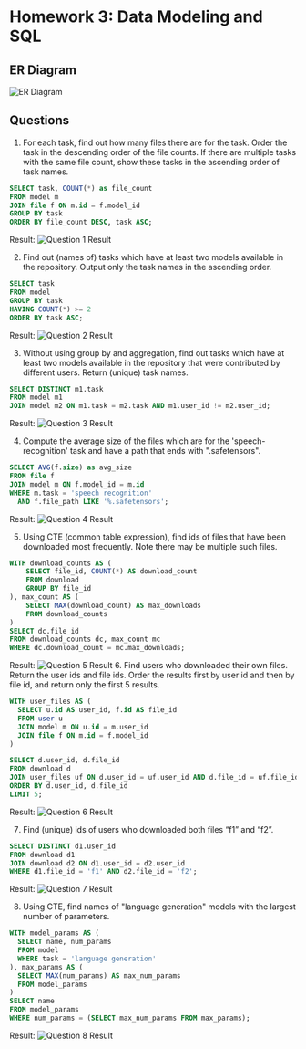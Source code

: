 # Homework 3: Data Modeling and SQL

## ER Diagram
![ER Diagram](image/hw3/ER_diagram.png)

## Questions
1. For each task, find out how many files there are for the task. Order the task in the descending order of the file counts. If there are multiple tasks with the same file count, show these tasks in the ascending order of task names.
```sql
SELECT task, COUNT(*) as file_count
FROM model m
JOIN file f ON m.id = f.model_id
GROUP BY task
ORDER BY file_count DESC, task ASC;
```

Result:
![Question 1 Result](image/hw3/question1_task_file_counts.png)

2. Find out (names of) tasks which have at least two models available in the repository. Output only the task names in the ascending order.
```sql
SELECT task 
FROM model
GROUP BY task
HAVING COUNT(*) >= 2
ORDER BY task ASC;
```

Result:
![Question 2 Result](image/hw3/question2_tasks_with_multiple_models.png)

3. Without using group by and aggregation, find out tasks which have at least two models available in the repository that were contributed by different users. Return (unique) task names.
```sql
SELECT DISTINCT m1.task
FROM model m1
JOIN model m2 ON m1.task = m2.task AND m1.user_id != m2.user_id;
```

Result:
![Question 3 Result](image/hw3/question3_tasks_different_users.png)

4. Compute the average size of the files which are for the 'speech-recognition' task and have a path that ends with ".safetensors".
```sql
SELECT AVG(f.size) as avg_size
FROM file f
JOIN model m ON f.model_id = m.id
WHERE m.task = 'speech recognition' 
  AND f.file_path LIKE '%.safetensors';
```
Result:
![Question 4 Result](image/hw3/question4_avg_file_size_speech_recognition.png)

5. Using CTE (common table expression), find ids of files that have been downloaded most frequently. Note there may be multiple such files.
```sql
WITH download_counts AS (
    SELECT file_id, COUNT(*) AS download_count
    FROM download
    GROUP BY file_id
), max_count AS (
    SELECT MAX(download_count) AS max_downloads
    FROM download_counts
)
SELECT dc.file_id
FROM download_counts dc, max_count mc
WHERE dc.download_count = mc.max_downloads; 
```

Result:
![Question 5 Result](image/hw3/question5_most_downloaded_files.png)
6. Find users who downloaded their own files. Return the user ids and file ids. Order the results first by user id and then by file id, and return only the first 5 results.
```sql
WITH user_files AS (
  SELECT u.id AS user_id, f.id AS file_id
  FROM user u
  JOIN model m ON u.id = m.user_id
  JOIN file f ON m.id = f.model_id
)

SELECT d.user_id, d.file_id
FROM download d
JOIN user_files uf ON d.user_id = uf.user_id AND d.file_id = uf.file_id
ORDER BY d.user_id, d.file_id
LIMIT 5;
```
Result:
![Question 6 Result](image/hw3/question6_users_download_own_files.png)

7. Find (unique) ids of users who downloaded both files “f1” and “f2”.
```sql
SELECT DISTINCT d1.user_id
FROM download d1
JOIN download d2 ON d1.user_id = d2.user_id
WHERE d1.file_id = 'f1' AND d2.file_id = 'f2';
```
Result:
![Question 7 Result](image/hw3/question7_users_download_both_f1_f2.png)

8. Using CTE, find names of "language generation" models with the largest number of parameters.
```sql
WITH model_params AS (
  SELECT name, num_params
  FROM model
  WHERE task = 'language generation'
), max_params AS (
  SELECT MAX(num_params) AS max_num_params
  FROM model_params
)
SELECT name
FROM model_params
WHERE num_params = (SELECT max_num_params FROM max_params);
```
Result:
![Question 8 Result](image/hw3/question8_language_generation_max_params.png)